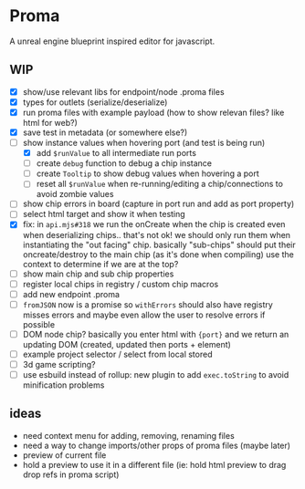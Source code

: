 # Proma

A unreal engine blueprint inspired editor for javascript.

## WIP

- [x] show/use relevant libs for endpoint/node .proma files
- [x] types for outlets (serialize/deserialize)
- [x] run proma files with example payload (how to show relevan files? like html for web?)
- [x] save test in metadata (or somewhere else?)
- [ ] show instance values when hovering port (and test is being run)
  - [x] add `$runValue` to all intermediate run ports
  - [ ] create `debug` function to debug a chip instance
  - [ ] create `Tooltip` to show debug values when hovering a port
  - [ ] reset all `$runValue` when re-running/editing a chip/connections to avoid zombie values
- [ ] show chip errors in board (capture in port run and add as port property)
- [ ] select html target and show it when testing
- [x] fix: in `api.mjs#318` we run the onCreate when the chip is created even when deserializing chips.. that's not ok! we should only run them when instantiating the "out facing" chip. basically "sub-chips" should put their oncreate/destroy to the main chip (as it's done when compiling) use the context to determine if we are at the top?
- [ ] show main chip and sub chip properties
- [ ] register local chips in registry / custom chip macros
- [ ] add new endpoint .proma
- [ ] `fromJSON` now is a promise so `withErrors` should also have registry misses errors and maybe even allow the user to resolve errors if possible
- [ ] DOM node chip? basically you enter html with `{port}` and we return an updating DOM (created, updated then ports + element)
- [ ] example project selector / select from local stored
- [ ] 3d game scripting?
- [ ] use esbuild instead of rollup: new plugin to add `exec.toString` to avoid minification problems

## ideas

- need context menu for adding, removing, renaming files
- need a way to change imports/other props of proma files (maybe later)
- preview of current file
- hold a preview to use it in a different file (ie: hold html preview to drag drop refs in proma script)

